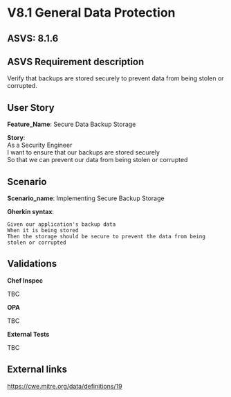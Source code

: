 # V8.1 General Data Protection

## ASVS: 8.1.6

## ASVS Requirement description

Verify that backups are stored securely to prevent data from
being stolen or corrupted.

## User Story

**Feature_Name**: Secure Data Backup Storage

**Story**:\
As a Security Engineer\
I want to ensure that our backups are stored securely\
So that we can prevent our data from being stolen or corrupted

## Scenario

**Scenario_name**: Implementing Secure Backup Storage

**Gherkin syntax**:

```gherkin
Given our application's backup data
When it is being stored
Then the storage should be secure to prevent the data from being stolen or corrupted
```

## Validations

**Chef Inspec**

TBC

**OPA**

TBC

**External Tests**

TBC

## External links

<https://cwe.mitre.org/data/definitions/19>
